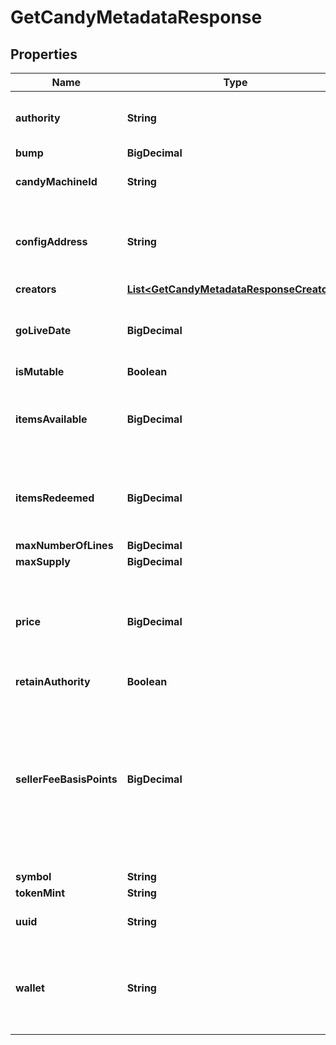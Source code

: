 

# GetCandyMetadataResponse


## Properties

Name | Type | Description | Notes
------------ | ------------- | ------------- | -------------
**authority** | **String** | The update authority of the candy machine |  [optional]
**bump** | **BigDecimal** |  |  [optional]
**candyMachineId** | **String** | The ID of the candy machine  |  [optional]
**configAddress** | **String** | The configuration public key address of the candy machine  |  [optional]
**creators** | [**List&lt;GetCandyMetadataResponseCreators&gt;**](GetCandyMetadataResponseCreators.md) |  |  [optional]
**goLiveDate** | **BigDecimal** | The unix timestamp of the start date of the candy machine  |  [optional]
**isMutable** | **Boolean** |  |  [optional]
**itemsAvailable** | **BigDecimal** | The number of NFTs available for mint from the candy machine  |  [optional]
**itemsRedeemed** | **BigDecimal** | The number of NFTs minted already from the candy machine  |  [optional]
**maxNumberOfLines** | **BigDecimal** |  |  [optional]
**maxSupply** | **BigDecimal** |  |  [optional]
**price** | **BigDecimal** | The price in Lamports for minting an NFT from the candy machine. 1e9 Lamport  &#x3D; 1 SOL  |  [optional]
**retainAuthority** | **Boolean** |  |  [optional]
**sellerFeeBasisPoints** | **BigDecimal** | The royalty the creators receive on each sale after the primary sale (the initial minting) (denominated in basis points (e.g., 75 basis points &#x3D; 0.75%))  |  [optional]
**symbol** | **String** |  |  [optional]
**tokenMint** | **String** |  |  [optional]
**uuid** | **String** | The uuid of the candy machine |  [optional]
**wallet** | **String** | The public key address of the wallet that recevies the proceeds from NFT mints  |  [optional]



